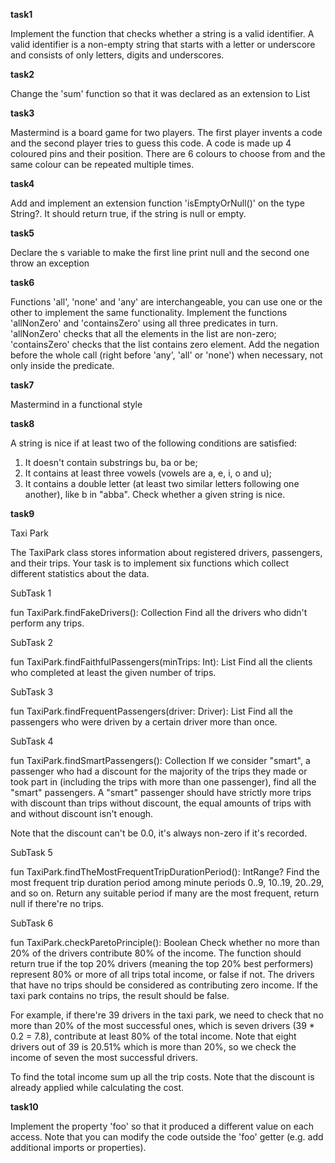 **task1**

Implement the function that checks whether a string is a valid identifier. A valid identifier is a non-empty string that
starts with a letter or underscore and consists of only letters, digits and underscores.

**task2**

Change the 'sum' function so that it was declared as an extension to List<Int>

**task3**

Mastermind is a board game for two players. The first player invents a code and the second player tries to guess this code. A code is made up 4 coloured pins and their position. There are 6 colours to choose from and the same colour can be repeated multiple times.

**task4**

Add and implement an extension function 'isEmptyOrNull()' on the type String?.
It should return true, if the string is null or empty.

**task5**

Declare the s variable to make the first line print null
and the second one throw an exception

**task6**

Functions 'all', 'none' and 'any' are interchangeable, you can use one or the other to implement the same functionality.
Implement the functions 'allNonZero' and 'containsZero' using all three predicates in turn. 'allNonZero' checks that all the elements in the list are non-zero; 'containsZero' checks that the list contains zero element.
Add the negation before the whole call (right before 'any', 'all' or 'none') when necessary, not only inside the predicate.

**task7**

Mastermind in a functional style

**task8**

A string is nice if at least two of the following conditions are satisfied:
1. It doesn't contain substrings bu, ba or be;
2. It contains at least three vowels (vowels are a, e, i, o and u);
3. It contains a double letter (at least two similar letters following one another), like b in "abba".
Check whether a given string is nice.

**task9**

Taxi Park

The TaxiPark class stores information about registered drivers, passengers, and their trips. Your task is to implement six functions which collect different statistics about the data.

SubTask 1

fun TaxiPark.findFakeDrivers(): Collection<Driver>
Find all the drivers who didn't perform any trips.

SubTask 2

fun TaxiPark.findFaithfulPassengers(minTrips: Int): List<Passenger>
Find all the clients who completed at least the given number of trips.

SubTask 3

fun TaxiPark.findFrequentPassengers(driver: Driver): List<Passenger>
Find all the passengers who were driven by a certain driver more than once.

SubTask 4

fun TaxiPark.findSmartPassengers(): Collection<Passenger>
If we consider "smart", a passenger who had a discount for the majority of the trips they made or took part in (including the trips with more than one passenger), find all the "smart" passengers. A "smart" passenger should have strictly more trips with discount than trips without discount, the equal amounts of trips with and without discount isn't enough.

Note that the discount can't be 0.0, it's always non-zero if it's recorded.

SubTask 5

fun TaxiPark.findTheMostFrequentTripDurationPeriod(): IntRange?
Find the most frequent trip duration period among minute periods 0..9, 10..19, 20..29, and so on. Return any suitable period if many are the most frequent, return null if there're no trips.

SubTask 6

fun TaxiPark.checkParetoPrinciple(): Boolean
Check whether no more than 20% of the drivers contribute 80% of the income. The function should return true if the top 20% drivers (meaning the top 20% best performers) represent 80% or more of all trips total income, or false if not. The drivers that have no trips should be considered as contributing zero income. If the taxi park contains no trips, the result should be false.

For example, if there're 39 drivers in the taxi park, we need to check that no more than 20% of the most successful ones, which is seven drivers (39 * 0.2 = 7.8), contribute at least 80% of the total income. Note that eight drivers out of 39 is 20.51% which is more than 20%, so we check the income of seven the most successful drivers.

To find the total income sum up all the trip costs. Note that the discount is already applied while calculating the cost.

**task10**

Implement the property 'foo' so that it produced a different value on each access.
Note that you can modify the code outside the 'foo' getter (e.g. add additional imports or properties).